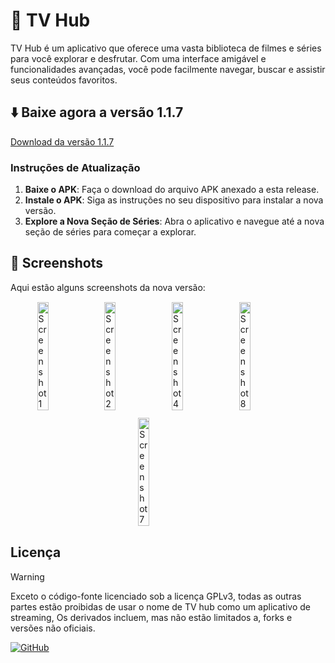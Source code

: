 # 📖 TV Hub

TV Hub é um aplicativo que oferece uma vasta biblioteca de filmes e séries para você explorar e desfrutar. Com uma interface amigável e funcionalidades avançadas, você pode facilmente navegar, buscar e assistir seus conteúdos favoritos.

## ⬇️ Baixe agora a versão 1.1.7

[Download da versão 1.1.7](https://github.com/LucasLixo/TV-Hub/releases/tag/1.1.7)

### Instruções de Atualização

1. **Baixe o APK**: Faça o download do arquivo APK anexado a esta release.
2. **Instale o APK**: Siga as instruções no seu dispositivo para instalar a nova versão.
3. **Explore a Nova Seção de Séries**: Abra o aplicativo e navegue até a nova seção de séries para começar a explorar.

## 📱 Screenshots

Aqui estão alguns screenshots da nova versão:

<div style="display: flex; flex-wrap: wrap; gap: 10px; justify-content: center;">
  <img src="https://github.com/LucasLixo/TV-Hub/assets/104840846/6fc0c4f8-f78c-40be-aecd-ac0275c9fcfe" alt="Screenshot 1" style="margin: 1px;" width="19%" />
  <img src="https://github.com/LucasLixo/TV-Hub/assets/104840846/6373aec9-040f-4cfd-90f0-57ce9203dc4c" alt="Screenshot 2" style="margin: 1px;" width="19%" />
  <img src="https://github.com/LucasLixo/TV-Hub/assets/104840846/ffcf62aa-c392-45f9-807e-4fc40e242886" alt="Screenshot 4" style="margin: 1px;" width="19%" />
  <img src="https://github.com/LucasLixo/TV-Hub/assets/104840846/b9c98d78-f627-4f85-ad39-01c81ca8dc99" alt="Screenshot 8" style="margin: 1px;" width="19%" />
  <img src="https://github.com/LucasLixo/TV-Hub/assets/104840846/809e7369-078c-4113-bf08-9f63ba43ca85" alt="Screenshot 7" style="margin: 1px;" width="19%" />
</div>

## Licença

>[!Warning]
>
>Exceto o código-fonte licenciado sob a licença GPLv3,
>todas as outras partes estão proibidas de usar o nome de TV hub como um aplicativo de streaming,
>Os derivados incluem, mas não estão limitados a, forks e versões não oficiais.

[![GitHub](https://img.shields.io/github/license/JunkFood02/Seal?style=for-the-badge)](https://github.com/LucasLixo/TV-Hub/blob/main/LICENSE)
